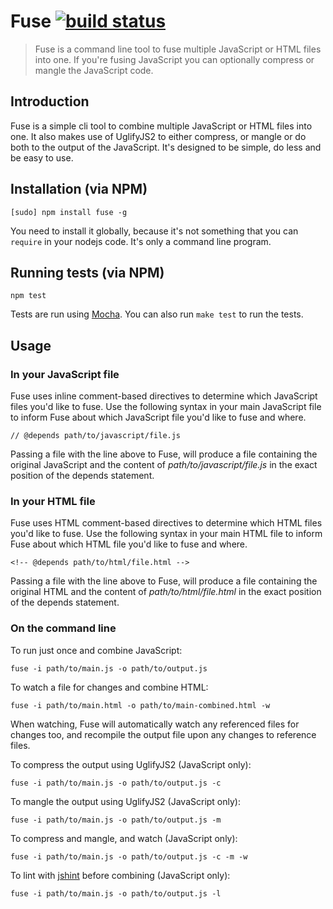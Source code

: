# Fuse [![build status](https://secure.travis-ci.org/smebberson/fuse.png)][1]

> Fuse is a command line tool to fuse multiple JavaScript or HTML files into one. If you're fusing JavaScript you can optionally compress or mangle the JavaScript code.

## Introduction

Fuse is a simple cli tool to combine multiple JavaScript or HTML files into one. It also makes use of UglifyJS2 to either compress, or mangle or do both to the output of the JavaScript. It's designed to be simple, do less and be easy to use.

## Installation (via NPM)

	[sudo] npm install fuse -g

You need to install it globally, because it's not something that you can `require` in your nodejs code. It's only a command line program.

## Running tests (via NPM)

	npm test

Tests are run using [Mocha][2]. You can also run `make test` to run the tests.

## Usage

### In your JavaScript file

Fuse uses inline comment-based directives to determine which JavaScript files you'd like to fuse. Use the following syntax in your main JavaScript file to inform Fuse about which JavaScript file you'd like to fuse and where.

	// @depends path/to/javascript/file.js

Passing a file with the line above to Fuse, will produce a file containing the original JavaScript and the content of *path/to/javascript/file.js* in the exact position of the depends statement.

### In your HTML file

Fuse uses HTML comment-based directives to determine which HTML files you'd like to fuse. Use the following syntax in your main HTML file to inform Fuse about which HTML file you'd like to fuse and where.

	<!-- @depends path/to/html/file.html -->

Passing a file with the line above to Fuse, will produce a file containing the original HTML and the content of _path/to/html/file.html_ in the exact position of the depends statement.

### On the command line

To run just once and combine JavaScript:

	fuse -i path/to/main.js -o path/to/output.js

To watch a file for changes and combine HTML:

	fuse -i path/to/main.html -o path/to/main-combined.html -w

When watching, Fuse will automatically watch any referenced files for changes too, and recompile the output file upon any changes to reference files.

To compress the output using UglifyJS2 (JavaScript only):

	fuse -i path/to/main.js -o path/to/output.js -c

To mangle the output using UglifyJS2 (JavaScript only):

	fuse -i path/to/main.js -o path/to/output.js -m

To compress and mangle, and watch (JavaScript only):

	fuse -i path/to/main.js -o path/to/output.js -c -m -w

To lint with [jshint][3] before combining (JavaScript only):

	fuse -i path/to/main.js -o path/to/output.js -l


[1]:	https://travis-ci.org/smebberson/fuse
[2]:	http://visionmedia.github.com/mocha/
[3]:	http://www.jshint.com/about/

[image-1]:	https://travis-ci.org/smebberson/fuse.png?branch=master